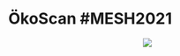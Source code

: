 # ÖkoScan #MESH2021

<p align="center" > 
<img src="https://github.com/Sebastian-Zok/EcoScan-MESH2021/blob/main/img/Logo.png">
</p>
